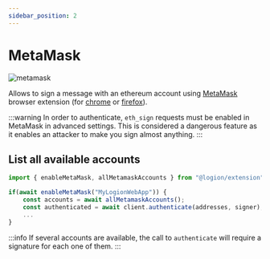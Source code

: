 ```yaml
---
sidebar_position: 2
---
```


# MetaMask

![metamask](/img/metamask.png)

Allows to sign a message with an ethereum account using [MetaMask](https://metamask.io/) browser extension (for [chrome](https://chrome.google.com/webstore/detail/metamask/nkbihfbeogaeaoehlefnkodbefgpgknn) or [firefox](https://addons.mozilla.org/firefox/addon/ether-metamask/)).

:::warning
In order to authenticate, `eth_sign` requests must be enabled in MetaMask in advanced settings.
This is considered a dangerous feature as it enables an attacker to make you sign almost anything.
:::

## List all available accounts

```typescript
import { enableMetaMask, allMetamaskAccounts } from "@logion/extension";

if(await enableMetaMask("MyLogionWebApp")) {
    const accounts = await allMetamaskAccounts();
    const authenticated = await client.authenticate(addresses, signer);
    ...
}
```

:::info
If several accounts are available, the call to `authenticate`
will require a signature for each one of them.
:::
